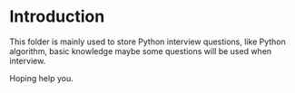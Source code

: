 # Introduction

This folder is mainly used to store Python interview questions, like Python algorithm, basic knowledge maybe some questions will be used when interview. 

Hoping help you.
